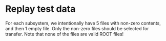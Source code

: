 # Replay test data

For each subsystem, we intentionally have 5 files with non-zero contents, and then 1 empty file. Only the
non-zero files should be selected for transfer. Note that none of the files are valid ROOT files!
